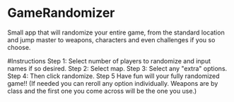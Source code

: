 # GameRandomizer
Small app that will randomize your entire game, 
from the standard location and jump master to weapons, 
characters and even challenges if you so choose.

#Instructions
Step 1: Select number of players to randomize and input names if so desired.
Step 2: Select map.
Step 3: Select any "extra" options.
Step 4: Then click randomize.
Step 5 Have fun will your fully randomized game!!
(If needed you can reroll any option individually.
Weapons are by class and the first one you come across 
will be the one you use.)
